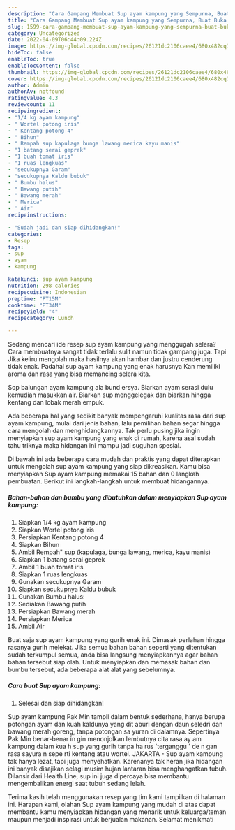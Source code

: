 ```yaml
---
description: "Cara Gampang Membuat Sup ayam kampung yang Sempurna, Buat Buka Puasa Bisa Manjain Lidah"
title: "Cara Gampang Membuat Sup ayam kampung yang Sempurna, Buat Buka Puasa Bisa Manjain Lidah"
slug: 1599-cara-gampang-membuat-sup-ayam-kampung-yang-sempurna-buat-buka-puasa-bisa-manjain-lidah
category: Uncategorized
date: 2022-04-09T06:44:09.224Z
image: https://img-global.cpcdn.com/recipes/26121dc2106caee4/680x482cq70/sup-ayam-kampung-foto-resep-utama.jpg
hideToc: false
enableToc: true
enableTocContent: false
thumbnail: https://img-global.cpcdn.com/recipes/26121dc2106caee4/680x482cq70/sup-ayam-kampung-foto-resep-utama.jpg
cover: https://img-global.cpcdn.com/recipes/26121dc2106caee4/680x482cq70/sup-ayam-kampung-foto-resep-utama.jpg
author: Admin
authorAv: notfound
ratingvalue: 4.3
reviewcount: 11
recipeingredient:
- "1/4 kg ayam kampung"
- " Wortel potong iris"
- " Kentang potong 4"
- " Bihun"
- " Rempah sup kapulaga bunga lawang merica kayu manis"
- "1 batang serai geprek"
- "1 buah tomat iris"
- "1 ruas lengkuas"
- "secukupnya Garam"
- "secukupnya Kaldu bubuk"
- " Bumbu halus"
- " Bawang putih"
- " Bawang merah"
- " Merica"
- " Air"
recipeinstructions:

- "Sudah jadi dan siap dihidangkan!"
categories:
- Resep
tags:
- sup
- ayam
- kampung

katakunci: sup ayam kampung 
nutrition: 298 calories
recipecuisine: Indonesian
preptime: "PT15M"
cooktime: "PT34M"
recipeyield: "4"
recipecategory: Lunch

---
```



Sedang mencari ide resep sup ayam kampung yang menggugah selera? Cara membuatnya sangat tidak terlalu sulit namun tidak gampang juga. Tapi Jika keliru mengolah maka hasilnya akan hambar dan justru cenderung tidak enak. Padahal sup ayam kampung yang enak harusnya Kan memiliki aroma dan rasa yang bisa memancing selera kita.


Sop balungan ayam kampung ala bund ersya. Biarkan ayam serasi dulu kemudian masukkan air. Biarkan sup menggelegak dan biarkan hingga kentang dan lobak merah empuk.

Ada beberapa hal yang sedikit banyak mempengaruhi kualitas rasa dari sup ayam kampung, mulai dari jenis bahan, lalu pemilihan bahan segar hingga cara mengolah dan menghidangkannya. Tak perlu pusing jika ingin menyiapkan sup ayam kampung yang enak di rumah, karena asal sudah tahu triknya maka hidangan ini mampu jadi suguhan spesial.


Di bawah ini ada beberapa cara mudah dan praktis yang dapat diterapkan untuk mengolah sup ayam kampung yang siap dikreasikan. Kamu bisa menyiapkan Sup ayam kampung memakai 15 bahan dan 0 langkah pembuatan. Berikut ini langkah-langkah untuk membuat hidangannya.

<!--inarticleads1-->

##### Bahan-bahan dan bumbu yang dibutuhkan dalam menyiapkan Sup ayam kampung:

1. Siapkan 1/4 kg ayam kampung
1. Siapkan  Wortel potong iris
1. Persiapkan  Kentang potong 4
1. Siapkan  Bihun
1. Ambil  Rempah&#34; sup (kapulaga, bunga lawang, merica, kayu manis)
1. Siapkan 1 batang serai geprek
1. Ambil 1 buah tomat iris
1. Siapkan 1 ruas lengkuas
1. Gunakan secukupnya Garam
1. Siapkan secukupnya Kaldu bubuk
1. Gunakan  Bumbu halus:
1. Sediakan  Bawang putih
1. Persiapkan  Bawang merah
1. Persiapkan  Merica
1. Ambil  Air


Buat saja sup ayam kampung yang gurih enak ini. Dimasak perlahan hingga rasanya gurih melekat. Jika semua bahan bahan seperti yang ditentukan sudah terkumpul semua, anda bisa langsung menyiapkannya agar bahan bahan tersebut siap olah. Untuk menyiapkan dan memasak bahan dan bumbu tersebut, ada beberapa alat alat yang sebelumnya. 

<!--inarticleads2-->

##### Cara buat Sup ayam kampung:


1. Selesai dan siap dihidangkan!

Sup ayam kampung Pak Min tampil dalam bentuk sederhana, hanya berupa potongan ayam dan kuah kaldunya yang dit aburi dengan daun seledri dan bawang merah goreng, tanpa potongan sa yuran di dalamnya. Sepertinya Pak Min benar-benar in gin menonjolkan lembutnya cita rasa ay am kampung dalam kua h sup yang gurih tanpa ha rus &#39;terganggu &#39; de n gan rasa sayura n sepe rti kentang atau wortel. JAKARTA - Sup ayam kampung tak hanya lezat, tapi juga menyehatkan. Karenanya tak heran jika hidangan ini banyak disajikan selagi musim hujan lantaran bisa menghangatkan tubuh. Dilansir dari Health Line, sup ini juga dipercaya bisa membantu mengembalikan energi saat tubuh sedang lelah. 

Terima kasih telah menggunakan resep yang tim kami tampilkan di halaman ini. Harapan kami, olahan Sup ayam kampung yang mudah di atas dapat membantu kamu menyiapkan hidangan yang menarik untuk keluarga/teman maupun menjadi inspirasi untuk berjualan makanan. Selamat menikmati
